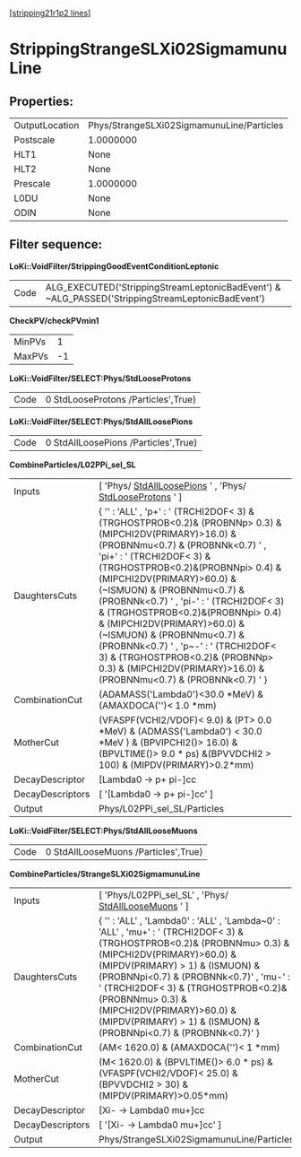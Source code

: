 [[stripping21r1p2 lines]](./stripping21r1p2-index)

# StrippingStrangeSLXi02SigmamunuLine

## Properties:

|                |                                           |
|----------------|-------------------------------------------|
| OutputLocation | Phys/StrangeSLXi02SigmamunuLine/Particles |
| Postscale      | 1.0000000                                 |
| HLT1           | None                                      |
| HLT2           | None                                      |
| Prescale       | 1.0000000                                 |
| L0DU           | None                                      |
| ODIN           | None                                      |

## Filter sequence:

**LoKi::VoidFilter/StrippingGoodEventConditionLeptonic**

|      |                                                                                                   |
|------|---------------------------------------------------------------------------------------------------|
| Code | ALG_EXECUTED('StrippingStreamLeptonicBadEvent') & \~ALG_PASSED('StrippingStreamLeptonicBadEvent') |

**CheckPV/checkPVmin1**

|        |     |
|--------|-----|
| MinPVs | 1   |
| MaxPVs | -1  |

**LoKi::VoidFilter/SELECT:Phys/StdLooseProtons**

|      |                                     |
|------|-------------------------------------|
| Code | 0 StdLooseProtons /Particles',True) |

**LoKi::VoidFilter/SELECT:Phys/StdAllLoosePions**

|      |                                      |
|------|--------------------------------------|
| Code | 0 StdAllLoosePions /Particles',True) |

**CombineParticles/L02PPi_sel_SL**

|                  |                                                                                                                                                                                                                                                                                                                                                                                                                                                                                                                                                                                          |
|------------------|------------------------------------------------------------------------------------------------------------------------------------------------------------------------------------------------------------------------------------------------------------------------------------------------------------------------------------------------------------------------------------------------------------------------------------------------------------------------------------------------------------------------------------------------------------------------------------------|
| Inputs           | [ 'Phys/ [StdAllLoosePions](./stripping21r1p2-stdallloosepions) ' , 'Phys/ [StdLooseProtons](./stripping21r1p2-stdlooseprotons) ' ]                                                                                                                                                                                                                                                                                                                                                                                                                                                    |
| DaughtersCuts    | { '' : 'ALL' , 'p+' : ' (TRCHI2DOF\< 3) & (TRGHOSTPROB\<0.2)& (PROBNNp\> 0.3) & (MIPCHI2DV(PRIMARY)\>16.0) & (PROBNNmu\<0.7) & (PROBNNk\<0.7) ' , 'pi+' : ' (TRCHI2DOF\< 3) & (TRGHOSTPROB\<0.2)&(PROBNNpi\> 0.4) & (MIPCHI2DV(PRIMARY)\>60.0) & (\~ISMUON) & (PROBNNmu\<0.7) & (PROBNNk\<0.7) ' , 'pi-' : ' (TRCHI2DOF\< 3) & (TRGHOSTPROB\<0.2)&(PROBNNpi\> 0.4) & (MIPCHI2DV(PRIMARY)\>60.0) & (\~ISMUON) & (PROBNNmu\<0.7) & (PROBNNk\<0.7) ' , 'p\~-' : ' (TRCHI2DOF\< 3) & (TRGHOSTPROB\<0.2)& (PROBNNp\> 0.3) & (MIPCHI2DV(PRIMARY)\>16.0) & (PROBNNmu\<0.7) & (PROBNNk\<0.7) ' } |
| CombinationCut   | (ADAMASS('Lambda0')\<30.0 \*MeV) & (AMAXDOCA('')\< 1.0 \*mm)                                                                                                                                                                                                                                                                                                                                                                                                                                                                                                                             |
| MotherCut        | (VFASPF(VCHI2/VDOF)\< 9.0) & (PT\> 0.0 \*MeV) & (ADMASS('Lambda0') \< 30.0 \*MeV ) & (BPVIPCHI2()\> 16.0) & (BPVLTIME()\> 9.0 \* ps) &(BPVVDCHI2 \> 100) & (MIPDV(PRIMARY)\>0.2\*mm)                                                                                                                                                                                                                                                                                                                                                                                                     |
| DecayDescriptor  | [Lambda0 -\> p+ pi-]cc                                                                                                                                                                                                                                                                                                                                                                                                                                                                                                                                                                 |
| DecayDescriptors | [ '[Lambda0 -\> p+ pi-]cc' ]                                                                                                                                                                                                                                                                                                                                                                                                                                                                                                                                                         |
| Output           | Phys/L02PPi_sel_SL/Particles                                                                                                                                                                                                                                                                                                                                                                                                                                                                                                                                                             |

**LoKi::VoidFilter/SELECT:Phys/StdAllLooseMuons**

|      |                                      |
|------|--------------------------------------|
| Code | 0 StdAllLooseMuons /Particles',True) |

**CombineParticles/StrangeSLXi02SigmamunuLine**

|                  |                                                                                                                                                                                                                                                                                                                                                                                                        |
|------------------|--------------------------------------------------------------------------------------------------------------------------------------------------------------------------------------------------------------------------------------------------------------------------------------------------------------------------------------------------------------------------------------------------------|
| Inputs           | [ 'Phys/L02PPi_sel_SL' , 'Phys/ [StdAllLooseMuons](./stripping21r1p2-stdallloosemuons) ' ]                                                                                                                                                                                                                                                                                                           |
| DaughtersCuts    | { '' : 'ALL' , 'Lambda0' : 'ALL' , 'Lambda\~0' : 'ALL' , 'mu+' : ' (TRCHI2DOF\< 3) & (TRGHOSTPROB\<0.2)& (PROBNNmu\> 0.3) & (MIPCHI2DV(PRIMARY)\>60.0) & (MIPDV(PRIMARY) \> 1) & (ISMUON) & (PROBNNpi\<0.7) & (PROBNNk\<0.7)' , 'mu-' : ' (TRCHI2DOF\< 3) & (TRGHOSTPROB\<0.2)& (PROBNNmu\> 0.3) & (MIPCHI2DV(PRIMARY)\>60.0) & (MIPDV(PRIMARY) \> 1) & (ISMUON) & (PROBNNpi\<0.7) & (PROBNNk\<0.7)' } |
| CombinationCut   | (AM\< 1620.0) & (AMAXDOCA('')\< 1 \*mm)                                                                                                                                                                                                                                                                                                                                                                |
| MotherCut        | (M\< 1620.0) & (BPVLTIME()\> 6.0 \* ps) & (VFASPF(VCHI2/VDOF)\< 25.0) & (BPVVDCHI2 \> 30) & (MIPDV(PRIMARY)\>0.05\*mm)                                                                                                                                                                                                                                                                                 |
| DecayDescriptor  | [Xi- -\> Lambda0 mu+]cc                                                                                                                                                                                                                                                                                                                                                                              |
| DecayDescriptors | [ '[Xi- -\> Lambda0 mu+]cc' ]                                                                                                                                                                                                                                                                                                                                                                      |
| Output           | Phys/StrangeSLXi02SigmamunuLine/Particles                                                                                                                                                                                                                                                                                                                                                              |
